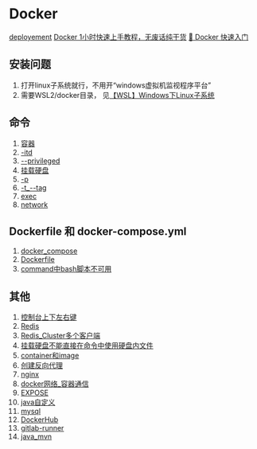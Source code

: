 # Docker

[deployement](../InternetServiceArchitecture/09%20deployment%20introduction.pdf)
[Docker 1小时快速上手教程，无废话纯干货](https://www.bilibili.com/video/BV11L411g7U1/?spm_id_from=333.337.search-card.all.click)
[🎉 Docker 快速入门](https://docker.easydoc.net/doc/81170005/cCewZWoN/lTKfePfP)

## 安装问题
1. 打开linux子系统就行，不用开“windows虚拟机监视程序平台”
2. 需要WSL2/docker目录，
   见[【WSL】Windows下Linux子系统](../小知识积累/【WSL】Windows下Linux子系统.md)

## 命令
1. [容器](容器.md)
2. [-itd](-itd.md)
3. [--privileged](--privileged.md)
4. [挂载硬盘](挂载硬盘.md)
5. [-p](-p.md)
6. [-t_--tag](-t_--tag.md)
7. [exec](exec.md)
8. [network](docker网络_容器通信.md)

## Dockerfile 和 docker-compose.yml
1. [docker_compose](docker_compose.md)
2. [Dockerfile](Dockerfile.md)
3. [command中bash脚本不可用](command中bash脚本不可用.md)


## 其他
1. [控制台上下左右键](控制台上下左右键.md)
2. [Redis](../数据库/NoSQL/NDB/KeyValueDatabase_Redis.md)
3. [Redis_Cluster多个客户端](../数据库/NoSQL/NDB/appendix/Redis的简单应用_超卖.md)
4. [挂载硬盘不能直接在命令中使用硬盘内文件](挂载硬盘不能直接在命令中使用硬盘内文件.md)
5. [container和image](container和image.md)
6. [创建反向代理](创建反向代理.md)
7. [nginx](nginx.md)
8. [docker网络_容器通信](docker网络_容器通信.md)
9. [EXPOSE](EXPOSE.md)
10. [java自定义](java自定义.md)
11. [mysql](docker_mysql.md)
12. [DockerHub](DockerHub.md)
13. [gitlab-runner](gitlab-runner.md)
14. [java_mvn](java_mvn.md)